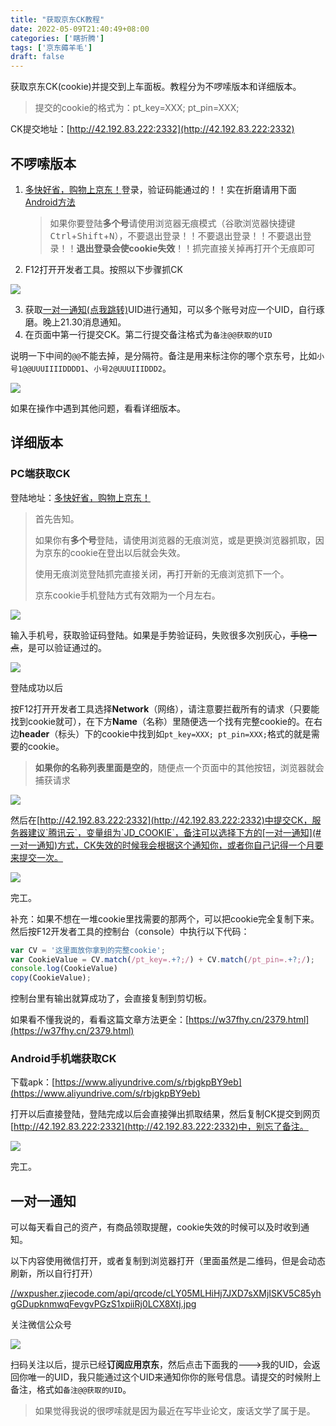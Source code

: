 ```yaml
---
title: "获取京东CK教程"
date: 2022-05-09T21:40:49+08:00
categories: ['瞎折腾']
tags: ['京东薅羊毛']
draft: false
---
```


获取京东CK(cookie)并提交到上车面板。教程分为不啰嗦版本和详细版本。

> 提交的cookie的格式为：pt_key=XXX; pt_pin=XXX;
>

CK提交地址：[http://42.192.83.222:2332](http://42.192.83.222:2332)

## 不啰嗦版本

1. [多快好省，购物上京东！](https://m.jd.com)登录，验证码能通过的！！实在折磨请用下面[Android方法](#Android手机端获取CK)

   > 如果你要登陆**多个号**请使用浏览器无痕模式（谷歌浏览器快捷键<kbd>Ctrl</kbd>+<kbd>Shift</kbd>+<kbd>N</kbd>），不要退出登录！！不要退出登录！！不要退出登录！！**退出登录会使cookie失效**！！抓完直接关掉再打开个无痕即可

2. F12打开开发者工具。按照以下步骤抓CK

![](https://cdn.jsdelivr.net/gh/guobang-yoo/PicBed@master/artical/1652160176277QQ%E5%9B%BE%E7%89%8720220510132212.png)

3. 获取[一对一通知(点我跳转)](#一对一通知)UID进行通知，可以多个账号对应一个UID，自行琢磨。晚上21.30消息通知。
4. 在页面中第一行提交CK。第二行提交备注格式为`备注@@获取的UID`

说明一下中间的`@@`不能去掉，是分隔符。备注是用来标注你的哪个京东号，比如`小号1@@UUUIIIIDDDD1`、`小号2@UUUIIIDDD2`。

![](https://cdn.jsdelivr.net/gh/guobang-yoo/PicBed@master/artical/16521053935521652105392592.png)

如果在操作中遇到其他问题，看看详细版本。

## 详细版本

### PC端获取CK

登陆地址：[多快好省，购物上京东！](http://plogin.m.jd.com/login/login)

> 首先告知。
>
> 如果你有**多个号**登陆，请使用浏览器的无痕浏览，或是更换浏览器抓取，因为京东的cookie在登出以后就会失效。
>
> 使用无痕浏览登陆抓完直接关闭，再打开新的无痕浏览抓下一个。
>
> 京东cookie手机登陆方式有效期为一个月左右。

![](https://cdn.jsdelivr.net/gh/guobang-yoo/PicBed@master/artical/16521042625541652104262122.png)

输入手机号，获取验证码登陆。如果是手势验证码，失败很多次别灰心，~~手稳一点~~，是可以验证通过的。

![](https://cdn.jsdelivr.net/gh/guobang-yoo/PicBed@master/artical/1652104507214QQ%E5%9B%BE%E7%89%8720220509215454.png)

登陆成功以后

按F12打开开发者工具选择**Network**（网络），请注意要拦截所有的请求（只要能找到cookie就可），在下方**Name**（名称）里随便选一个找有完整cookie的。在右边**header**（标头）下的cookie中找到如`pt_key=XXX; pt_pin=XXX;`格式的就是需要的cookie。

> **如果你的名称列表里面是空的**，随便点一个页面中的其他按钮，浏览器就会捕获请求

![](https://cdn.jsdelivr.net/gh/guobang-yoo/PicBed@master/artical/1652160176277QQ%E5%9B%BE%E7%89%8720220510132212.png)

然后在[http://42.192.83.222:2332](http://42.192.83.222:2332)中提交CK，服务器建议`腾讯云`，变量组为`JD_COOKIE`，备注可以选择下方的[一对一通知](#一对一通知)方式，CK失效的时候我会根据这个通知你，或者你自己记得一个月要来提交一次。

![](https://cdn.jsdelivr.net/gh/guobang-yoo/PicBed@master/artical/16521053935521652105392592.png)

完工。

补充：如果不想在一堆cookie里找需要的那两个，可以把cookie完全复制下来。然后按F12开发者工具的控制台（console）中执行以下代码：

```js
var CV = '这里面放你拿到的完整cookie';
var CookieValue = CV.match(/pt_key=.+?;/) + CV.match(/pt_pin=.+?;/);
console.log(CookieValue)
copy(CookieValue);
```

控制台里有输出就算成功了，会直接复制到剪切板。

如果看不懂我说的，看看这篇文章方法更全：[https://w37fhy.cn/2379.html](https://w37fhy.cn/2379.html)

### Android手机端获取CK

下载apk：[https://www.aliyundrive.com/s/rbjgkpBY9eb](https://www.aliyundrive.com/s/rbjgkpBY9eb)

打开以后直接登陆，登陆完成以后会直接弹出抓取结果，然后复制CK提交到网页[http://42.192.83.222:2332](http://42.192.83.222:2332)中，别忘了备注。

![](https://cdn.jsdelivr.net/gh/guobang-yoo/PicBed@master/artical/1652107556707QQ%E6%88%AA%E5%9B%BE20220509224405.png)

完工。

## 一对一通知

可以每天看自己的资产，有商品领取提醒，cookie失效的时候可以及时收到通知。

以下内容使用微信打开，或者复制到浏览器打开（里面虽然是二维码，但是会动态刷新，所以自行打开）

[//wxpusher.zjiecode.com/api/qrcode/cLY05MLHiHj7JXD7sXMjISKV5C85yhgGDupknmwqFevgvPGzS1xpiiRj0LCX8Xtj.jpg](//wxpusher.zjiecode.com/api/qrcode/cLY05MLHiHj7JXD7sXMjISKV5C85yhgGDupknmwqFevgvPGzS1xpiiRj0LCX8Xtj.jpg)

关注微信公众号

![](https://cdn.jsdelivr.net/gh/guobang-yoo/PicBed@master/artical/1652154472985E}{9OJS7T2454WO88}[9KK6.png)

扫码关注以后，提示已经**订阅应用京东**，然后点击下面我的--->我的UID，会返回你唯一的UID，我只能通过这个UID来通知你你的账号信息。请提交的时候附上备注，格式如`备注@@获取的UID`。

>  如果觉得我说的很啰嗦就是因为最近在写毕业论文，废话文学了属于是。

